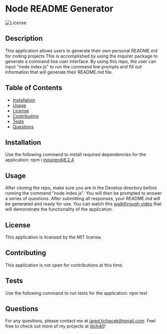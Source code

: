 # Node README Generator
  ![License](https://img.shields.io/badge/license-MIT-red.svg)

## Description
This application allows users to generate their own personal README.md for coding projects This is accomplished by using the inquirer package to generate a command line user interface. By using this repo, the user can input "node index.js" to run the command line prompts and fill out information that will generate their README.md file.

## Table of Contents
* [Installation](#installation)
* [Usage](#usage)
* [License](#license)
* [Contributing](#contributing)
* [Tests](#tests)
* [Questions](#questions)

## Installation

Use the following command to install required dependencies for the application:
npm i inquirer@8.2.4

## Usage
After cloning the repo, make sure you are in the Develop directory before running the command "node index.js". You will then be prompted to answer a series of questions. After submitting all responses, your README.md will be generated and ready for use. You can watch this [walkthrough video](https://drive.google.com/file/d/1ldcPboDsVU-nJbPDDzjQyfEE0CDjasq6/view) that will demonstrate the functionality of the application.

## License
  This application is licensed by the MIT license.

## Contributing
This application is not open for contributions at this time.

## Tests

Use the following command to run tests for the application:
npm test

## Questions

For any questions, please contact me at jared.tichacek@gmail.com. Feel free to check out more of my projects at [jtich40](https://github.com/jtich40)!
